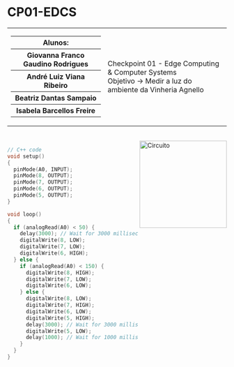 # CP01-EDCS

<table>
  <tr>
    <td>
      <div>
        <table>
          <tr>
            <th>Alunos:</th>
          </tr>
          <tr>
            <th>Giovanna Franco Gaudino Rodrigues</th>
          </tr>
          <tr>
            <th>André Luiz Viana Ribeiro</th>
          </tr>
          <tr>
            <th>Beatriz Dantas Sampaio</th>
          </tr>
          <tr>
            <th>Isabela Barcellos Freire</th>
          </tr>
        </table>
      </div>
    </td>
    <td>
      <div>
        Checkpoint 01 - Edge Computing & Computer Systems
        <br>
        Objetivo → Medir a luz do ambiente da Vinheria Agnello
      </div>
    </td>
  </tr>
</table>


<br>

<img height="200em" src="https://github.com/Ctrl-Alt-Challenge/CP01-EDCS/assets/110347145/380dc885-c458-4837-be2e-220c2b4f8a35" alt="Circuito" align="right">

<div align="left" width="600px">
  
```c++
// C++ code
void setup()
{
  pinMode(A0, INPUT);
  pinMode(8, OUTPUT);
  pinMode(7, OUTPUT);
  pinMode(6, OUTPUT);
  pinMode(5, OUTPUT);
}

void loop()
{
  if (analogRead(A0) < 50) {
    delay(3000); // Wait for 3000 millisecond(s)
    digitalWrite(8, LOW);
    digitalWrite(7, LOW);
    digitalWrite(6, HIGH);
  } else {
    if (analogRead(A0) < 150) {
      digitalWrite(8, HIGH);
      digitalWrite(7, LOW);
      digitalWrite(6, LOW);
    } else {
      digitalWrite(8, LOW);
      digitalWrite(7, HIGH);
      digitalWrite(6, LOW);
      digitalWrite(5, HIGH);
      delay(3000); // Wait for 3000 millisecond(s)
      digitalWrite(5, LOW);
      delay(1000); // Wait for 1000 millisecond(s)
    }
  }
}
```
  </div>
